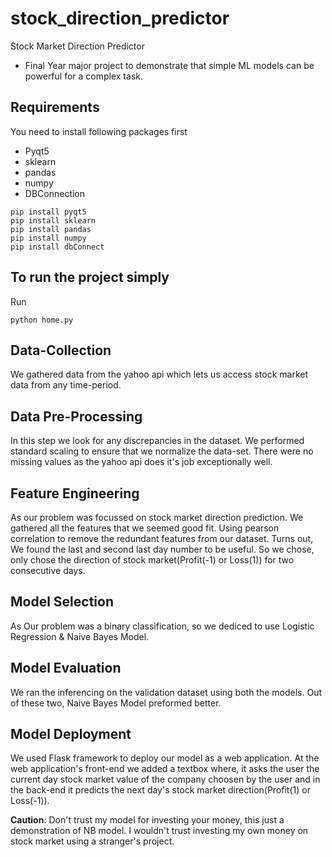 # stock_direction_predictor
Stock Market Direction Predictor
- Final Year major project to demonstrate that simple ML models can be powerful for a complex task.

## Requirements
<p>You need to install following packages first</p>
<ul><li> Pyqt5</li>
<li>sklearn </li>
<li>pandas </li>
<li> numpy </li>
<li> DBConnection</li>
</ul>


```
pip install pyqt5
pip install sklearn
pip install pandas
pip install numpy
pip install dbConnect
```


<h2>To run the project simply </h2>

Run 

```
python home.py
```


## Data-Collection

We gathered data from the yahoo api which lets us access stock market data from any time-period.

## Data Pre-Processing
In this step we look for any discrepancies in the dataset. We performed standard scaling to ensure that we normalize the data-set.
There were no missing values as the yahoo api does it's job exceptionally well.

## Feature Engineering
As our problem was focussed on stock market direction prediction. We gathered all the features that we seemed good fit. Using pearson correlation to remove the redundant features from our dataset. Turns out, We found the last and second last day number to be useful. So we chose, only chose the direction of stock market(Profit(-1) or Loss(1)) for two consecutive days.

## Model Selection

As Our problem was a binary classification, so we dediced to use Logistic Regression & Naive Bayes Model. 

## Model Evaluation

We ran the inferencing on the validation dataset using both the models. Out of these two, Naive Bayes Model preformed better.

## Model Deployment
We used Flask framework to deploy our model as a web application. At the web application's front-end we added a textbox where, it asks the user the current day stock market value of the company choosen by the user and in the back-end it predicts the next day's stock market direction(Profit(1) or Loss(-1)). 

**Caution**: Don't trust my model for investing your money, this just a demonstration of NB model. I wouldn't trust investing my own money on stock market using a stranger's project.

<!--
## This below block is for school's requirememt.

In getdata file we are creating a table data and storing the values from the dataset
also we are creating a dataset table to store 3 fields that we are using for prediction 
along with profit/loss. 
Then in prediction file we use bernoulie naive bayes algorithm to perform a binary 
classification, load the data from the data set that we created(dynamically) and 
based on the details of user input match for the similiar data point in dataset
give result.-->
